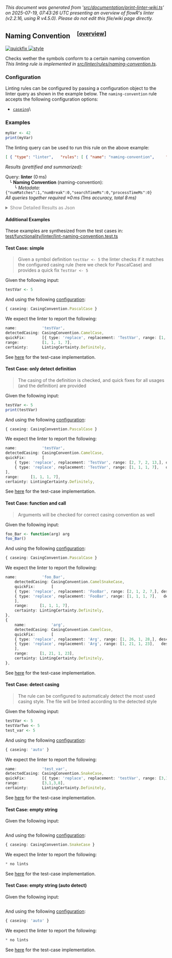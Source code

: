 _This document was generated from '[src/documentation/print-linter-wiki.ts](https://github.com/flowr-analysis/flowr/tree/main//src/documentation/print-linter-wiki.ts)' on 2025-07-19, 07:43:26 UTC presenting an overview of flowR's linter (v2.2.16, using R v4.5.0). Please do not edit this file/wiki page directly._
<h2 id="naming-convention">Naming Convention&emsp;<sup>[<a href="https://github.com/flowr-analysis/flowr/wiki/Linter">overview</a>]</sup></h2>

<span title="This rule may provide quickfixes to automatically fix the issues it detects."><a href='#quickfix'>![quickfix](https://img.shields.io/badge/quickfix-lightgray) </a></span> <span title="This rule is used to detect issues that are related to the style of the code. For example, inconsistent naming conventions, or missing or incorrect formatting."><a href='#style'>![style](https://img.shields.io/badge/style-teal) </a></span>
 
Checks wether the symbols conform to a certain naming convention\
_This linting rule is implemented in <a href="https://github.com/flowr-analysis/flowr/tree/main//src/linter/rules/naming-convention.ts#L170">src/linter/rules/naming-convention.ts</a>._


### Configuration

Linting rules can be configured by passing a configuration object to the linter query as shown in the example below.
The `naming-convention` rule accepts the following configuration options:

- <a href="https://github.com/flowr-analysis/flowr/tree/main//src/linter/rules/naming-convention.ts#L36"><code>caseing</code></a>\


### Examples


```r
myVar <- 42
print(myVar)
```


The linting query can be used to run this rule on the above example:




```json
[ { "type": "linter",   "rules": [ { "name": "naming-convention",     "config": {} } ] } ]
```




_Results (prettified and summarized):_

Query: **linter** (0 ms)\
&nbsp;&nbsp;&nbsp;╰ **Naming Convention** (naming-convention):\
&nbsp;&nbsp;&nbsp;&nbsp;&nbsp;&nbsp;&nbsp;╰ _Metadata_: <code>{"numMatches":1,"numBreak":0,"searchTimeMs":0,"processTimeMs":0}</code>\
_All queries together required ≈0 ms (1ms accuracy, total 8 ms)_

<details> <summary style="color:gray">Show Detailed Results as Json</summary>

The analysis required _7.8 ms_ (including parsing and normalization and the query) within the generation environment.	

In general, the JSON contains the Ids of the nodes in question as they are present in the normalized AST or the dataflow graph of flowR.
Please consult the [Interface](https://github.com/flowr-analysis/flowr/wiki/Interface) wiki page for more information on how to get those.




```json
{
  "linter": {
    "results": {
      "naming-convention": {
        "results": [],
        ".meta": {
          "numMatches": 1,
          "numBreak": 0,
          "searchTimeMs": 0,
          "processTimeMs": 0
        }
      }
    },
    ".meta": {
      "timing": 0
    }
  },
  ".meta": {
    "timing": 0
  }
}
```



</details>







	

#### Additional Examples
	
These examples are synthesized from the test cases in: [test/functionality/linter/lint-naming-convention.test.ts](https://github.com/flowr-analysis/flowr/tree/main//test/functionality/linter/lint-naming-convention.test.ts)


<h4 id="Test_Case:_simple">Test Case: simple</h4>

> Given a symbol definition `testVar <- 5` the linter checks if it matches the configured casing rule (here we check for PascalCase) and provides a quick fix `TestVar <- 5`

Given the following input:

```r
testVar <- 5
```


And using the following [configuration](#configuration): 
```ts
{ caseing: CasingConvention.PascalCase }
```


We expect the linter to report the following:

```ts
name:           'testVar',
detectedCasing: CasingConvention.CamelCase,
quickFix:       [{ type: 'replace', replacement: 'TestVar', range: [1, 1, 1, 7], description: 'Rename to match naming convention PascalCase' } as const],
range:          [1, 1, 1, 7],
certainty:      LintingCertainty.Definitely,
```


See [here](https://github.com/flowr-analysis/flowr/tree/main//test/functionality/linter/lint-naming-convention.test.ts#L88) for the test-case implementation.
		
<h4 id="Test_Case:_only_detect_definition">Test Case: only detect definition</h4>

> The casing of the definition is checked, and quick fixes for all usages (and the definition) are provided

Given the following input:

```r
testVar <- 5
print(testVar)
```


And using the following [configuration](#configuration): 
```ts
{ caseing: CasingConvention.PascalCase }
```


We expect the linter to report the following:

```ts
name:           'testVar',
detectedCasing: CasingConvention.CamelCase,
quickFix:       [
	{ type: 'replace', replacement: 'TestVar', range: [2, 7, 2, 13,], description: 'Rename to match naming convention PascalCase' } as const,
	{ type: 'replace', replacement: 'TestVar', range: [1, 1, 1, 7],   description: 'Rename to match naming convention PascalCase' } as const
],
range:     [1, 1, 1, 7],
certainty: LintingCertainty.Definitely,
```


See [here](https://github.com/flowr-analysis/flowr/tree/main//test/functionality/linter/lint-naming-convention.test.ts#L97) for the test-case implementation.
		
<h4 id="Test_Case:_function_and_call">Test Case: function and call</h4>

> Arguments will be checked for correct casing convention as well

Given the following input:

```r
foo_Bar <- function(arg) arg
foo_Bar()
```


And using the following [configuration](#configuration): 
```ts
{ caseing: CasingConvention.PascalCase }
```


We expect the linter to report the following:

```ts
name:           'foo_Bar',
	detectedCasing: CasingConvention.CamelSnakeCase,
	quickFix:       [
	{ type: 'replace', replacement: 'FooBar', range: [2, 1, 2, 7,], description: 'Rename to match naming convention PascalCase' } as const,
	{ type: 'replace', replacement: 'FooBar', range: [1, 1, 1, 7],   description: 'Rename to match naming convention PascalCase' } as const
	],
	range:     [1, 1, 1, 7],
	certainty: LintingCertainty.Definitely,
},
{
	name:           'arg',
	detectedCasing: CasingConvention.CamelCase,
	quickFix:       [
	{ type: 'replace', replacement: 'Arg', range: [1, 26, 1, 28,], description: 'Rename to match naming convention PascalCase' } as const,
	{ type: 'replace', replacement: 'Arg', range: [1, 21, 1, 23],   description: 'Rename to match naming convention PascalCase' } as const
	],
	range:     [1, 21, 1, 23],
	certainty: LintingCertainty.Definitely,
},
```


See [here](https://github.com/flowr-analysis/flowr/tree/main//test/functionality/linter/lint-naming-convention.test.ts#L109) for the test-case implementation.
		
<h4 id="Test_Case:_detect_casing">Test Case: detect casing</h4>

> The rule can be configured to automaticaly detect the most used casing style. The file will be linted according to the detected style

Given the following input:

```r
testVar <- 5
testVarTwo <- 5
test_var <- 5
```


And using the following [configuration](#configuration): 
```ts
{ caseing: 'auto' }
```


We expect the linter to report the following:

```ts
name:           'test_var',
detectedCasing: CasingConvention.SnakeCase,
quickFix:       [{ type: 'replace', replacement: 'testVar', range: [3,1,3,8], description: 'Rename to match naming convention camelCase' } as const],
range:          [3,1,3,8],
certainty:      LintingCertainty.Definitely,
```


See [here](https://github.com/flowr-analysis/flowr/tree/main//test/functionality/linter/lint-naming-convention.test.ts#L133) for the test-case implementation.
		
<h4 id="Test_Case:_empty_string">Test Case: empty string</h4>


Given the following input:

```r

```


And using the following [configuration](#configuration): 
```ts
{ caseing: CasingConvention.SnakeCase }
```


We expect the linter to report the following:

```ts
* no lints
```


See [here](https://github.com/flowr-analysis/flowr/tree/main//test/functionality/linter/lint-naming-convention.test.ts#L141) for the test-case implementation.
		
<h4 id="Test_Case:_empty_string__auto_detect_">Test Case: empty string (auto detect)</h4>


Given the following input:

```r

```


And using the following [configuration](#configuration): 
```ts
{ caseing: 'auto' }
```


We expect the linter to report the following:

```ts
* no lints
```


See [here](https://github.com/flowr-analysis/flowr/tree/main//test/functionality/linter/lint-naming-convention.test.ts#L142) for the test-case implementation.